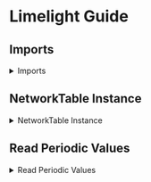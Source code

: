 # Limelight Guide

## Imports
<details>
<summary>Imports</summary>

You want to put these with all the other imports for your robot.

```java
import edu.wpi.first.wpilibj.smartdashboard.SmartDashboard;
import edu.wpi.first.networktables.NetworkTable;
import edu.wpi.first.networktables.NetworkTableEntry;
import edu.wpi.first.networktables.NetworkTableInstance;
```

</details>

## NetworkTable Instance
<details>
<summary>NetworkTable Instance</summary>

This is how you get the default info.

```java
NetworkTable table = new NetworkTableInstance.getDefault().getTable(“limelight”);
NetworkTableEntry tx = table.getEntry(“tx”);
NetworkTableEntry ty = table.getEntry(“ty”);
NetworkTableEntry ta = table.getEntry(“ta”);
```

</details>

## Read Periodic Values
<details>
<summary>Read Periodic Values</summary>

This will read the values periodically

```java
//read values periodically
double x = tx.getDouble(0.0);
double y = ty.getDouble(0.0);
double area = ta.getDouble(0.0);
```

</details>